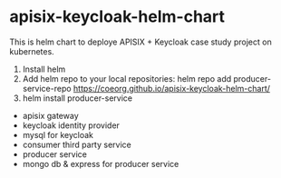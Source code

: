 # apisix-keycloak-helm-chart
This is helm chart to deploye APISIX + Keycloak case study project on kubernetes. 

1) Install helm
2) Add helm repo to your local repositories: helm repo add producer-service-repo https://coeorg.github.io/apisix-keycloak-helm-chart/
3) helm install producer-service 
* apisix gateway
* keycloak identity provider
* mysql for keycloak
* consumer third party service
* producer service
* mongo db & express for producer service

